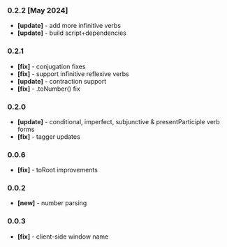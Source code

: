 ### 0.2.2 [May 2024]

- **[update]** - add more infinitive verbs
- **[update]** - build script+dependencies

### 0.2.1

- **[fix]** - conjugation fixes
- **[fix]** - support infinitive reflexive verbs
- **[update]** - contraction support
- **[fix]** - .toNumber() fix

### 0.2.0

- **[update]** - conditional, imperfect, subjunctive & presentParticiple verb forms
- **[fix]** - tagger updates

### 0.0.6

- **[fix]** - toRoot improvements

### 0.0.2

- **[new]** - number parsing

### 0.0.3

- **[fix]** - client-side window name
